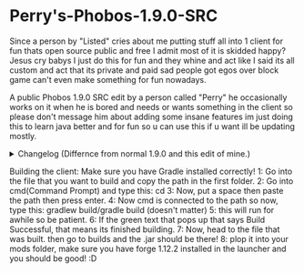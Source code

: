 # Perry's-Phobos-1.9.0-SRC
Since a person by "Listed" cries about me putting stuff all into 1 client for fun thats open source public and free I admit most of it is skidded happy? Jesus cry babys I just do this for fun and they whine and act like I said its all custom and act that its private and paid sad people got egos over block game can't even make something for fun nowadays.

A public Phobos 1.9.0 SRC edit by a person called "Perry" he occasionally works on it when he is bored and needs or wants something in the client so please don't message him about adding some insane features im just doing this to learn java better and for fun so u can use this if u want ill be updating mostly.

<details>
  <summary>Changelog (Differnce from normal 1.9.0 and this edit of mine.)</summary> <br>
  All modules on modulemanager. <br>
  Godly Burrow (HUGE thanks to bush). <br>
  Quiver. <br>
  Animations. <br>
  Anchor. <br>
  Aspect. <br>
  Shaders. <br>
  CA Optimized. <br>
  Fixed TestNameTags. <br>
  General Code Improvement. <br>
  GUI Move works anywhere. <br>
  CA Offhandswing now works. <br>
  Made ReverseStep better so if u get stuck in the air all u gotta do is hit space or sneak and it stops. <br>
  Yport mode in speed. <br>
  Placebo settings removed. <br>
  Made Placebo settings non placebo. <br>
  Strength & Burrow Alert in notifcations. <br>
  ViewModel. <br>
  And much more stuff thats all i think of off the top of my head. <br><br>
</details>

Building the client: Make sure you have Gradle installed correctly!
1: Go into the file that you want to build and copy the path in the first folder.
2: Go into cmd(Command Prompt) and type this: cd
3: Now, put a space then paste the path then press enter.
4: Now cmd is connected to the path so now, type this: gradlew build/gradle build (doesn't matter)
5: this will run for awhile so be patient.
6: If the green text that pops up that says Build Successful, that means its finished building.
7: Now, head to the file that was built. then go to builds and the .jar should be there!
8: plop it into your mods folder, make sure you have forge 1.12.2 installed in the launcher and you should be good!
:D
